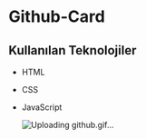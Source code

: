 # Github-Card

## Kullanılan Teknolojiler

- HTML
- CSS
- JavaScript

  ![Uploading github.gif…]()

  
